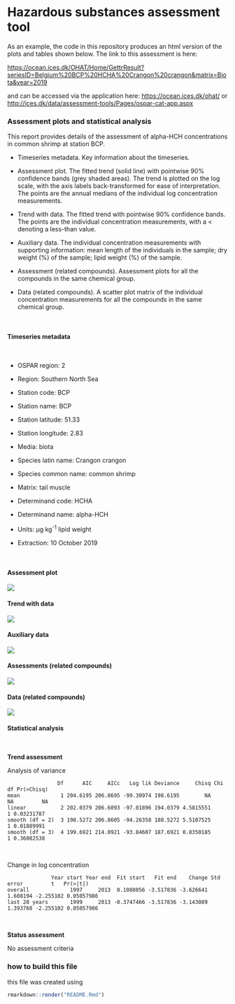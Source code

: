 Hazardous substances assessment tool
================

As an example, the code in this repository produces an html version of
the plots and tables shown below. The link to this assessment is here:

<https://ocean.ices.dk/OHAT/Home/GettrResult?seriesID=Belgium%20BCP%20HCHA%20Crangon%20crangon&matrix=Biota&year=2019>

and can be accessed via the application here:
<https://ocean.ices.dk/ohat/> or
<http://ices.dk/data/assessment-tools/Pages/ospar-cat-app.aspx>

### Assessment plots and statistical analysis

This report provides details of the assessment of alpha-HCH
concentrations in common shrimp at station BCP.

<ul>

<li class="gap">

Timeseries metadata. Key information about the timeseries.

</li>

<li class="gap">

Assessment plot. The fitted trend (solid line) with pointwise 90%
confidence bands (grey shaded areas). The trend is plotted on the log
scale, with the axis labels back-transformed for ease of interpretation.
The points are the annual medians of the individual log concentration
measurements.

</li>

<li class="gap">

Trend with data. The fitted trend with pointwise 90% confidence bands.
The points are the individual concentration measurements, with a \<
denoting a less-than value.

</li>

<li class="gap">

Auxiliary data. The individual concentration measurements with
supporting information: mean length of the individuals in the sample;
dry weight (%) of the sample; lipid weight (%) of the sample.

</li>

<li class="gap">

Assessment (related compounds). Assessment plots for all the compounds
in the same chemical group.

</li>

<li class="gap">

Data (related compounds). A scatter plot matrix of the individual
concentration measurements for all the compounds in the same chemical
group.

</li>

</ul>

<br>

#### Timeseries metadata

<br>

<ul>

<li>

OSPAR region: 2

</li>

<li>

Region: Southern North Sea

</li>

<li>

Station code: BCP

</li>

<li>

Station name: BCP

</li>

<li>

Station latitude: 51.33

</li>

<li class="gap">

Station longitude: 2.83

</li>

<li>

Media: biota

</li>

<li>

Species latin name: Crangon crangon

</li>

<li>

Species common name: common shrimp

</li>

<li class="gap">

Matrix: tail muscle

</li>

<li>

Determinand code: HCHA

</li>

<li>

Determinand name: alpha-HCH

</li>

<li class="gap">

Units: μg kg<sup>-1</sup> lipid weight

</li>

<li>

Extraction: 10 October 2019

</li>

</ul>

<br>

#### Assessment plot

![](README_files/figure-gfm/assessment_plot-1.png)<!-- -->

#### Trend with data

![](README_files/figure-gfm/data_plot-1.png)<!-- -->

#### Auxiliary data

![](README_files/figure-gfm/auxiliary_data-1.png)<!-- -->

#### Assessments (related compounds)

![](README_files/figure-gfm/multi_assessment-1.png)<!-- -->

#### Data (related compounds)

![](README_files/figure-gfm/multi_data-1.png)<!-- -->

#### Statistical analysis

<br>

**Trend assessment**

Analysis of variance

``` 
                Df      AIC     AICc   Log lik Deviance     Chisq Chi df Pr(>Chisq)
mean             1 204.6195 206.8695 -99.30974 198.6195        NA     NA         NA
linear           2 202.0379 206.6093 -97.01896 194.0379 4.5815551      1 0.03231787
smooth (df = 2)  3 198.5272 206.8605 -94.26358 188.5272 5.5107525      1 0.01889991
smooth (df = 3)  4 199.6921 214.0921 -93.84607 187.6921 0.8350185      1 0.36082538
```

<br>

Change in log concentration

``` 
              Year start Year end  Fit start   Fit end    Change Std error         t   Pr(>|t|)
overall             1997     2013  0.1088056 -3.517836 -3.626641  1.608194 -2.255102 0.05057986
last 20 years       1999     2013 -0.3747466 -3.517836 -3.143089  1.393768 -2.255102 0.05057986
```

<br>

**Status assessment**

No assessment criteria <br>

### how to build this file

this file was created using

``` r
rmarkdown::render("README.Rmd")
```
